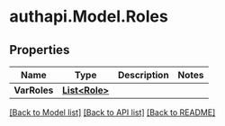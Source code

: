 # authapi.Model.Roles

## Properties

Name | Type | Description | Notes
------------ | ------------- | ------------- | -------------
**VarRoles** | [**List&lt;Role&gt;**](Role.md) |  | 

[[Back to Model list]](../README.md#documentation-for-models) [[Back to API list]](../README.md#documentation-for-api-endpoints) [[Back to README]](../README.md)

